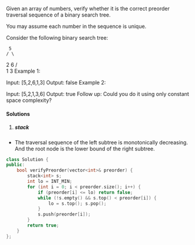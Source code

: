 Given an array of numbers, verify whether it is the correct preorder traversal sequence of a binary search tree.

You may assume each number in the sequence is unique.

Consider the following binary search tree: 

     5
    / \
   2   6
  / \
 1   3
Example 1:

Input: [5,2,6,1,3]
Output: false
Example 2:

Input: [5,2,1,3,6]
Output: true
Follow up:
Could you do it using only constant space complexity?


#### Solutions

1. ##### stack

- The traversal sequence of the left subtree is monotonically decreasing. And the root node is the lower bound of the right subtree.

```c++
class Solution {
public:
    bool verifyPreorder(vector<int>& preorder) {
        stack<int> s;
        int lo = INT_MIN;
        for (int i = 0; i < preorder.size(); i++) {
            if (preorder[i] <= lo) return false;
            while (!s.empty() && s.top() < preorder[i]) {
                lo = s.top(); s.pop();
            }
            s.push(preorder[i]);
        }
        return true;
    }
};
```